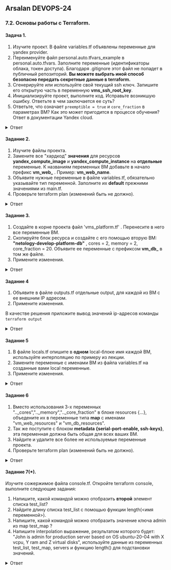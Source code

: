 ## Arsalan DEVOPS-24

### 7.2. Основы работы с Terraform.

#### Задача 1.

1. Изучите проект. В файле variables.tf объявлены переменные для yandex provider.
2. Переименуйте файл personal.auto.tfvars_example в personal.auto.tfvars. Заполните переменные (идентификаторы облака, токен доступа). Благодаря .gitignore этот файл не попадет в публичный репозиторий. **Вы можете выбрать иной способ безопасно передать секретные данные в terraform.**
3. Сгенерируйте или используйте свой текущий ssh ключ. Запишите его открытую часть в переменную **vms_ssh_root_key**.
4. Инициализируйте проект, выполните код. Исправьте возникшую ошибку. Ответьте в чем заключается ее суть?
5. Ответьте, что означает ```preemptible = true``` и ```core_fraction``` в параметрах ВМ? Как это может пригодится в процессе обучения? Ответ в документации Yandex cloud.

<details>
<summary>Ответ</summary>

![task1_1.png](72%2Ftask1_1.png)
![task1_2.png](72%2Ftask1_2.png)

Информация о параметре: [**preemptible = true**](https://cloud.yandex.ru/docs/compute/concepts/preemptible-vm)

Информация о параметре: [**core_fraction**](https://cloud.yandex.ru/docs/compute/concepts/performance-levels)
</details>

#### Задание 2.

1. Изучите файлы проекта.
2. Замените все "хардкод" **значения** для ресурсов **yandex_compute_image** и **yandex_compute_instance** на **отдельные** переменные. К названиям переменных ВМ добавьте в начало префикс **vm_web_** .  Пример: **vm_web_name**.
2. Объявите нужные переменные в файле variables.tf, обязательно указывайте тип переменной. Заполните их **default** прежними значениями из main.tf. 
3. Проверьте terraform plan (изменений быть не должно).

<details>
<summary>Ответ</summary>

variables.tf:
```yaml
###cloud vars

variable "sa_key_file" {
  type        = string
  default     = "key.json"
  description = "Service account key file"
}

/* variable "token" {
  type        = string
  description = "OAuth-token; https://cloud.yandex.ru/docs/iam/concepts/authorization/oauth-token"
}*/

variable "cloud_id" {
  type        = string
  description = "https://cloud.yandex.ru/docs/resource-manager/operations/cloud/get-id"
}

variable "folder_id" {
  type        = string
  description = "https://cloud.yandex.ru/docs/resource-manager/operations/folder/get-id"
}

variable "default_zone" {
  type        = string
  default     = "ru-central1-a"
  description = "https://cloud.yandex.ru/docs/overview/concepts/geo-scope"
}
variable "default_cidr" {
  type        = list(string)
  default     = ["10.0.1.0/24"]
  description = "https://cloud.yandex.ru/docs/vpc/operations/subnet-create"
}

variable "vpc_name" {
  type        = string
  default     = "develop"
  description = "VPC network & subnet name"
}

###ssh vars

variable "vms_ssh_root_key" {
  type        = string
  default     = "ssh key"
  description = "ssh-keygen -t ed25519"
}

variable "image_name" {
  type    = string
  default = "ubuntu-2004-lts"
  description = "Image relase name"
}

variable "vm_web_name" {
  type    = string
  default = "netology-develop-platform-web"
  description = "Instance name"
}

variable "vm_web_platform" {
  type    = string
  default = "standard-v1"
  description = "Platform name"
}

variable "vm_web_cores" {
  type    = number
  default = 2
  description = "Count cores"
}

variable "vm_web_memory" {
  type    = number
  default = 1
  description = "RAM"
}

variable "vm_web_fraction" {
  type    = number
  default = 5
  description = "Core fraction"
}

```

main.tf:
```yaml
resource "yandex_vpc_network" "develop" {
  name = var.vpc_name
}

resource "yandex_vpc_subnet" "develop" {
  name           = var.vpc_name
  zone           = var.default_zone
  network_id     = yandex_vpc_network.develop.id
  v4_cidr_blocks = var.default_cidr
}

data "yandex_compute_image" "ubuntu" {
  family = var.image_name
}

resource "yandex_compute_instance" "platform" {
  name        = var.vm_web_name
  platform_id = var.vm_web_platform
  resources {
    cores         = var.vm_web_cores
    memory        = var.vm_web_memory
    core_fraction = var.vm_web_fraction
  }
  boot_disk {
    initialize_params {
      image_id = data.yandex_compute_image.ubuntu.image_id
    }
  }
  scheduling_policy {
    preemptible = true
  }
  network_interface {
    subnet_id = yandex_vpc_subnet.develop.id
    nat       = true
  }
  metadata = {
    serial-port-enable = 1
    ssh-keys           = var.vms_ssh_root_key
  }
}

```
</details>

#### Задание 3.

1. Создайте в корне проекта файл 'vms_platform.tf' . Перенесите в него все переменные ВМ.
2. Скопируйте блок ресурса и создайте с его помощью вторую ВМ: **"netology-develop-platform-db"** ,  cores  = 2, memory = 2, core_fraction = 20. Объявите ее переменные с префиксом **vm_db_** в том же файле.
3. Примените изменения.

<details>
<summary>Ответ</summary>

vms_platform.tf:
```commandline
### **** vm_web ****

variable "vm_web_name" {
  type    = string
  default = "netology-develop-platform-web"
  description = "Instance name"
}

variable "vm_web_platform" {
  type    = string
  default = "standard-v1"
  description = "Platform name"
}

variable "vm_web_cores" {
  type    = number
  default = 2
  description = "Count cores"
}

variable "vm_web_memory" {
  type    = number
  default = 1
  description = "RAM"
}

variable "vm_web_fraction" {
  type    = number
  default = 5
  description = "Core fraction"
}

### **** vm_db ****

variable "vm_db_name" {
  type    = string
  default = "netology-develop-platform-db"
  description = "Instance name"
}

variable "vm_db_platform" {
  type    = string
  default = "standard-v1"
  description = "Platform name"
}

variable "vm_db_cores" {
  type    = number
  default = 2
  description = "Count cores"
}

variable "vm_db_memory" {
  type    = number
  default = 2
  description = "RAM"
}

variable "vm_db_fraction" {
  type    = number
  default = 20
  description = "Core fraction"
}
```
main.tf:
```commandline
resource "yandex_vpc_network" "develop" {
  name = var.vpc_name
}

resource "yandex_vpc_subnet" "develop" {
  name           = var.vpc_name
  zone           = var.default_zone
  network_id     = yandex_vpc_network.develop.id
  v4_cidr_blocks = var.default_cidr
}

data "yandex_compute_image" "ubuntu" {
  family = var.image_name
}

resource "yandex_compute_instance" "vm_web" {
  name        = var.vm_web_name
  platform_id = var.vm_web_platform
  resources {
    cores         = var.vm_web_cores
    memory        = var.vm_web_memory
    core_fraction = var.vm_web_fraction
  }
  boot_disk {
    initialize_params {
      image_id = data.yandex_compute_image.ubuntu.image_id
    }
  }
  scheduling_policy {
    preemptible = true
  }
  network_interface {
    subnet_id = yandex_vpc_subnet.develop.id
    nat       = true
  }
  metadata = {
    serial-port-enable = 1
    ssh-keys           = var.vms_ssh_root_key
  }
}

resource "yandex_compute_instance" "vm_db" {
  name        = var.vm_db_name
  platform_id = var.vm_db_platform
  resources {
    cores         = var.vm_db_cores
    memory        = var.vm_db_memory
    core_fraction = var.vm_db_fraction
  }
  boot_disk {
    initialize_params {
      image_id = data.yandex_compute_image.ubuntu.image_id
    }
  }
  scheduling_policy {
    preemptible = true
  }
  network_interface {
    subnet_id = yandex_vpc_subnet.develop.id
    nat       = true
  }
  metadata = {
    serial-port-enable = 1
    ssh-keys           = var.vms_ssh_root_key
  }
}
```
Скрин выполнения:
![task3.png](72%2Ftask3.png)

</details>


#### Задание 4

1. Объявите в файле outputs.tf отдельные output, для каждой из ВМ с ее внешним IP адресом.
2. Примените изменения.

В качестве решения приложите вывод значений ip-адресов команды ```terraform output```

<details>
<summary>Ответ</summary>

outputs.tf:
```commandline
output "external_ip_address_vm_web" {
  value = "${yandex_compute_instance.vm_web.network_interface.0.nat_ip_address}"
}

output "external_ip_address_vm_db" {
  value = "${yandex_compute_instance.vm_db.network_interface.0.nat_ip_address}"
}
```

скрин:

![task4.png](72%2Ftask4.png)

</details>

#### Задание 5

1. В файле locals.tf опишите в **одном** local-блоке имя каждой ВМ, используйте интерполяцию по примеру из лекции.
2. Замените переменные с именами ВМ из файла variables.tf на созданные вами local переменные.
3. Примените изменения.

<details>
<summary>Ответ</summary>

locals.tf:
```commandline
locals {
  vm_web_name = "netology-develop-platform-web"
  vm_db_name  = "netology-develop-platform-db"
}
```

main.tf:
```commandline
resource "yandex_vpc_network" "develop" {
  name = var.vpc_name
}

resource "yandex_vpc_subnet" "develop" {
  name           = var.vpc_name
  zone           = var.default_zone
  network_id     = yandex_vpc_network.develop.id
  v4_cidr_blocks = var.default_cidr
}

data "yandex_compute_image" "ubuntu" {
  family = var.image_name
}

resource "yandex_compute_instance" "vm_web" {
  name        = "${local.vm_web_name}"
  platform_id = var.vm_web_platform
  resources {
    cores         = var.vm_web_cores
    memory        = var.vm_web_memory
    core_fraction = var.vm_web_fraction
  }
  boot_disk {
    initialize_params {
      image_id = data.yandex_compute_image.ubuntu.image_id
    }
  }
  scheduling_policy {
    preemptible = true
  }
  network_interface {
    subnet_id = yandex_vpc_subnet.develop.id
    nat       = true
  }
  metadata = {
    serial-port-enable = 1
    ssh-keys           = var.vms_ssh_root_key
  }
}

resource "yandex_compute_instance" "vm_db" {
  name        = "${local.vm_db_name}"
  platform_id = var.vm_db_platform
  resources {
    cores         = var.vm_db_cores
    memory        = var.vm_db_memory
    core_fraction = var.vm_db_fraction
  }
  boot_disk {
    initialize_params {
      image_id = data.yandex_compute_image.ubuntu.image_id
    }
  }
  scheduling_policy {
    preemptible = true
  }
  network_interface {
    subnet_id = yandex_vpc_subnet.develop.id
    nat       = true
  }
  metadata = {
    serial-port-enable = 1
    ssh-keys           = var.vms_ssh_root_key
  }
}
```
</details>

#### Задание 6

1. Вместо использования 3-х переменных  ".._cores",".._memory",".._core_fraction" в блоке  resources {...}, объедените их в переменные типа **map** с именами "vm_web_resources" и "vm_db_resources".
2. Так же поступите с блоком **metadata {serial-port-enable, ssh-keys}**, эта переменная должна быть общая для всех ваших ВМ.
3. Найдите и удалите все более не используемые переменные проекта.
4. Проверьте terraform plan (изменений быть не должно).

<details>
<summary>Ответ</summary>

variables.tf:
```commandline
###cloud vars

variable "sa_key_file" {
  type        = string
  default     = "key.json"
  description = "Service account key file"
}

/* variable "token" {
  type        = string
  description = "OAuth-token; https://cloud.yandex.ru/docs/iam/concepts/authorization/oauth-token"
}*/

variable "cloud_id" {
  type        = string
  description = "https://cloud.yandex.ru/docs/resource-manager/operations/cloud/get-id"
}

variable "folder_id" {
  type        = string
  description = "https://cloud.yandex.ru/docs/resource-manager/operations/folder/get-id"
}

variable "default_zone" {
  type        = string
  default     = "ru-central1-a"
  description = "https://cloud.yandex.ru/docs/overview/concepts/geo-scope"
}
variable "default_cidr" {
  type        = list(string)
  default     = ["10.0.1.0/24"]
  description = "https://cloud.yandex.ru/docs/vpc/operations/subnet-create"
}

variable "vpc_name" {
  type        = string
  default     = "develop"
  description = "VPC network & subnet name"
}

variable "image_name" {
  type    = string
  default = "ubuntu-2004-lts"
  description = "Image relase name"
}

### **** vm_web ****

variable "vm_web_name" {
  type    = string
  default = "netology-develop-platform-web"
  description = "Instance name"
}

variable "vm_web_platform" {
  type    = string
  default = "standard-v1"
  description = "Platform name"
}

variable "vm_web_resources" { 
  type = map(number)
  default = {
    cores         = 2,
    memory        = 1,
    core_fraction = 5
  }
  description = "Costumize VM(core, RAM, core fraction)"
}

### **** vm_db ****

variable "vm_db_name" {
  type    = string
  default = "netology-develop-platform-db"
  description = "Instance name"
}

variable "vm_db_platform" {
  type    = string
  default = "standard-v1"
  description = "Platform name"
}

variable "vm_db_resources" { 
  type = map(number)
  default = {
    cores         = 2,
    memory        = 2,
    core_fraction = 20
  }
  description = "Costumize VM (core, RAM, core fraction)"
}

### **** ssh ****

variable "vms_ssh_resources" { 
  type = map
  default = {
    serial-port-enable = 1,
    ssh-key = "ubuntu:ssh-ed25519 AAAAC3NzaC1lZDI1NTE5AAAAIPBanJGCHc6lVJ9E1mDUuSblhDMoIPfPsiG2y9QdKWjS"
  }
  description = "vms ssh configuration"
}
```

vms_platform.tf:
```commandline
resource "yandex_compute_instance" "vm_web" {
  name        = "${local.vm_web_name}"
  platform_id = var.vm_web_platform
  resources {
    cores         = var.vm_web_resources.cores
    memory        = var.vm_web_resources.memory
    core_fraction = var.vm_web_resources.core_fraction
  }
  boot_disk {
    initialize_params {
      image_id = data.yandex_compute_image.ubuntu.image_id
    }
  }
  scheduling_policy {
    preemptible = true
  }
  network_interface {
    subnet_id = yandex_vpc_subnet.develop.id
    nat       = true
  }
  metadata = {
    serial-port-enable = var.vms_ssh_resources.serial-port-enable
    ssh-keys           = var.vms_ssh_resources.ssh-key
  }
}

resource "yandex_compute_instance" "vm_db" {
  name        = "${local.vm_db_name}"
  platform_id = var.vm_db_platform
  resources {
    cores         = var.vm_db_resources.cores
    memory        = var.vm_db_resources.memory
    core_fraction = var.vm_db_resources.core_fraction
  }
  boot_disk {
    initialize_params {
      image_id = data.yandex_compute_image.ubuntu.image_id
    }
  }
  scheduling_policy {
    preemptible = true
  }
  network_interface {
    subnet_id = yandex_vpc_subnet.develop.id
    nat       = true
  }
  metadata = {
    serial-port-enable = var.vms_ssh_resources.serial-port-enable
    ssh-keys           = var.vms_ssh_resources.ssh-key
  }
}
```
</details>

#### Задание 7(*).

Изучите сожержимое файла console.tf. Откройте terraform console, выполните следующие задания: 

1. Напишите, какой командой можно отобразить **второй** элемент списка test_list?
2. Найдите длину списка test_list с помощью функции length(<имя переменной>).
3. Напишите, какой командой можно отобразить значение ключа admin из map test_map ?
4. Напишите interpolation выражение, результатом которого будет: "John is admin for production server based on OS ubuntu-20-04 with X vcpu, Y ram and Z virtual disks", используйте данные из переменных test_list, test_map, servers и функцию length() для подстановки значений.

<details>
<summary>Ответ</summary>

![task7.png](72%2Ftask7.png)
</details>

